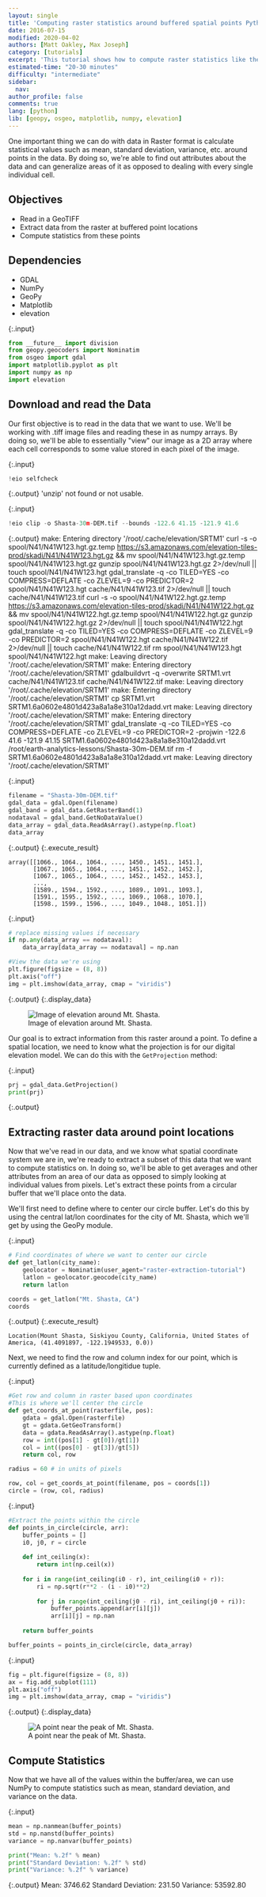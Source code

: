 ```yaml
---
layout: single
title: 'Computing raster statistics around buffered spatial points Python'
date: 2016-07-15
modified: 2020-04-02
authors: [Matt Oakley, Max Joseph]
category: [tutorials]
excerpt: 'This tutorial shows how to compute raster statistics like the mean and variance around buffered spatial points in Python.'
estimated-time: "20-30 minutes"
difficulty: "intermediate"
sidebar:
  nav:
author_profile: false
comments: true
lang: [python]
lib: [geopy, osgeo, matplotlib, numpy, elevation]
---
```

One important thing we can do with data in Raster format is calculate statistical values such as mean, standard deviation, variance, etc. around points in the data. By doing so, we're able to find out attributes about the data and can generalize areas of it as opposed to dealing with every single individual cell.

## Objectives

- Read in a GeoTIFF
- Extract data from the raster at buffered point locations
- Compute statistics from these points

## Dependencies

- GDAL
- NumPy
- GeoPy
- Matplotlib
- elevation

{:.input}
```python
from __future__ import division
from geopy.geocoders import Nominatim
from osgeo import gdal
import matplotlib.pyplot as plt
import numpy as np
import elevation
```

## Download and read the Data

Our first objective is to read in the data that we want to use. We'll be working with .tiff image files and reading these in as numpy arrays. By doing so, we'll be able to essentially "view" our image as a 2D array where each cell corresponds to some value stored in each pixel of the image.

{:.input}
```python
!eio selfcheck
```

{:.output}
    'unzip' not found or not usable.



{:.input}
```python
!eio clip -o Shasta-30m-DEM.tif --bounds -122.6 41.15 -121.9 41.6 
```

{:.output}
    make: Entering directory '/root/.cache/elevation/SRTM1'
    curl -s -o spool/N41/N41W123.hgt.gz.temp https://s3.amazonaws.com/elevation-tiles-prod/skadi/N41/N41W123.hgt.gz && mv spool/N41/N41W123.hgt.gz.temp spool/N41/N41W123.hgt.gz
    gunzip spool/N41/N41W123.hgt.gz 2>/dev/null || touch spool/N41/N41W123.hgt
    gdal_translate -q -co TILED=YES -co COMPRESS=DEFLATE -co ZLEVEL=9 -co PREDICTOR=2 spool/N41/N41W123.hgt cache/N41/N41W123.tif 2>/dev/null || touch cache/N41/N41W123.tif
    curl -s -o spool/N41/N41W122.hgt.gz.temp https://s3.amazonaws.com/elevation-tiles-prod/skadi/N41/N41W122.hgt.gz && mv spool/N41/N41W122.hgt.gz.temp spool/N41/N41W122.hgt.gz
    gunzip spool/N41/N41W122.hgt.gz 2>/dev/null || touch spool/N41/N41W122.hgt
    gdal_translate -q -co TILED=YES -co COMPRESS=DEFLATE -co ZLEVEL=9 -co PREDICTOR=2 spool/N41/N41W122.hgt cache/N41/N41W122.tif 2>/dev/null || touch cache/N41/N41W122.tif
    rm spool/N41/N41W123.hgt spool/N41/N41W122.hgt
    make: Leaving directory '/root/.cache/elevation/SRTM1'
    make: Entering directory '/root/.cache/elevation/SRTM1'
    gdalbuildvrt -q -overwrite SRTM1.vrt cache/N41/N41W123.tif cache/N41/N41W122.tif
    make: Leaving directory '/root/.cache/elevation/SRTM1'
    make: Entering directory '/root/.cache/elevation/SRTM1'
    cp SRTM1.vrt SRTM1.6a0602e4801d423a8a1a8e310a12dadd.vrt
    make: Leaving directory '/root/.cache/elevation/SRTM1'
    make: Entering directory '/root/.cache/elevation/SRTM1'
    gdal_translate -q -co TILED=YES -co COMPRESS=DEFLATE -co ZLEVEL=9 -co PREDICTOR=2 -projwin -122.6 41.6 -121.9 41.15 SRTM1.6a0602e4801d423a8a1a8e310a12dadd.vrt /root/earth-analytics-lessons/Shasta-30m-DEM.tif
    rm -f SRTM1.6a0602e4801d423a8a1a8e310a12dadd.vrt
    make: Leaving directory '/root/.cache/elevation/SRTM1'



{:.input}
```python
filename = "Shasta-30m-DEM.tif"
gdal_data = gdal.Open(filename)
gdal_band = gdal_data.GetRasterBand(1)
nodataval = gdal_band.GetNoDataValue()
data_array = gdal_data.ReadAsArray().astype(np.float)
data_array
```

{:.output}
{:.execute_result}



    array([[1066., 1064., 1064., ..., 1450., 1451., 1451.],
           [1067., 1065., 1064., ..., 1451., 1452., 1452.],
           [1067., 1065., 1064., ..., 1452., 1452., 1453.],
           ...,
           [1589., 1594., 1592., ..., 1089., 1091., 1093.],
           [1591., 1595., 1592., ..., 1069., 1068., 1070.],
           [1598., 1599., 1596., ..., 1049., 1048., 1051.]])





{:.input}
```python
# replace missing values if necessary
if np.any(data_array == nodataval):
    data_array[data_array == nodataval] = np.nan

#View the data we're using
plt.figure(figsize = (8, 8))
plt.axis("off")
img = plt.imshow(data_array, cmap = "viridis")
```

{:.output}
{:.display_data}

<figure>

<img src = "{{ site.url }}/images/tutorials/python/2016-07-15-extract-raster-around-buffered-points/2016-07-15-extract-raster-around-buffered-points_7_0.png" alt = "Image of elevation around Mt. Shasta.">
<figcaption>Image of elevation around Mt. Shasta.</figcaption>

</figure>




Our goal is to extract information from this raster around a point. To define a spatial location, we need to know what the projection is for our digital elevation model. We can do this with the `GetProjection` method:

{:.input}
```python
prj = gdal_data.GetProjection()
print(prj)
```

{:.output}
    



## Extracting raster data around point locations

Now that we've read in our data, and we know what spatial coordinate system we are in, we're ready to extract a subset of this data that we want to compute statistics on. In doing so, we'll be able to get averages and other attributes from an area of our data as opposed to simply looking at individual values from pixels. Let's extract these points from a circular buffer that we'll place onto the data.

We'll first need to define where to center our circle buffer. Let's do this by using the central lat/lon coordinates for the city of Mt. Shasta, which we'll get by using the GeoPy module.

{:.input}
```python
# Find coordinates of where we want to center our circle
def get_latlon(city_name):
    geolocator = Nominatim(user_agent="raster-extraction-tutorial")
    latlon = geolocator.geocode(city_name)
    return latlon

coords = get_latlon("Mt. Shasta, CA")
coords
```

{:.output}
{:.execute_result}



    Location(Mount Shasta, Siskiyou County, California, United States of America, (41.4091897, -122.1949533, 0.0))





Next, we need to find the row and column index for our point, which is currently defined as a latitude/longitidue tuple. 

{:.input}
```python
#Get row and column in raster based upon coordinates
#This is where we'll center the circle
def get_coords_at_point(rasterfile, pos):
    gdata = gdal.Open(rasterfile)
    gt = gdata.GetGeoTransform()
    data = gdata.ReadAsArray().astype(np.float)
    row = int((pos[1] - gt[0])/gt[1])
    col = int((pos[0] - gt[3])/gt[5])
    return col, row

radius = 60 # in units of pixels

row, col = get_coords_at_point(filename, pos = coords[1]) 
circle = (row, col, radius)
```

{:.input}
```python
#Extract the points within the circle
def points_in_circle(circle, arr):
    buffer_points = []
    i0, j0, r = circle
    
    def int_ceiling(x):
        return int(np.ceil(x))
    
    for i in range(int_ceiling(i0 - r), int_ceiling(i0 + r)):
        ri = np.sqrt(r**2 - (i - i0)**2)
        
        for j in range(int_ceiling(j0 - ri), int_ceiling(j0 + ri)):
            buffer_points.append(arr[i][j])
            arr[i][j] = np.nan
    
    return buffer_points

buffer_points = points_in_circle(circle, data_array)
```

{:.input}
```python
fig = plt.figure(figsize = (8, 8))
ax = fig.add_subplot(111)
plt.axis("off")
img = plt.imshow(data_array, cmap = "viridis")
```

{:.output}
{:.display_data}

<figure>

<img src = "{{ site.url }}/images/tutorials/python/2016-07-15-extract-raster-around-buffered-points/2016-07-15-extract-raster-around-buffered-points_15_0.png" alt = "A point near the peak of Mt. Shasta.">
<figcaption>A point near the peak of Mt. Shasta.</figcaption>

</figure>




## Compute Statistics

Now that we have all of the values within the buffer/area, we can use NumPy to compute statistics such as mean, standard deviation, and variance on the data.

{:.input}
```python
mean = np.nanmean(buffer_points)
std = np.nanstd(buffer_points)
variance = np.nanvar(buffer_points)

print("Mean: %.2f" % mean)
print("Standard Deviation: %.2f" % std)
print("Variance: %.2f" % variance)
```

{:.output}
    Mean: 3746.62
    Standard Deviation: 231.50
    Variance: 53592.80



